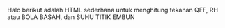 Halo berikut adalah HTML sederhana untuk menghitung tekanan QFF, RH atau BOLA BASAH, dan SUHU TITIK EMBUN
